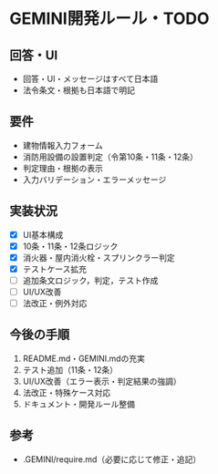 # GEMINI開発ルール・TODO

## 回答・UI
- 回答・UI・メッセージはすべて日本語
- 法令条文・根拠も日本語で明記

## 要件
- 建物情報入力フォーム
- 消防用設備の設置判定（令第10条・11条・12条）
- 判定理由・根拠の表示
- 入力バリデーション・エラーメッセージ

## 実装状況
- [x] UI基本構成
- [x] 10条・11条・12条ロジック
- [x] 消火器・屋内消火栓・スプリンクラー判定
- [x] テストケース拡充
- [ ] 追加条文ロジック，判定，テスト作成
- [ ] UI/UX改善
- [ ] 法改正・例外対応

## 今後の手順
1. README.md・GEMINI.mdの充実
2. テスト追加（11条・12条）
3. UI/UX改善（エラー表示・判定結果の強調）
4. 法改正・特殊ケース対応
5. ドキュメント・開発ルール整備

## 参考
- .GEMINI/require.md（必要に応じて修正・追記）